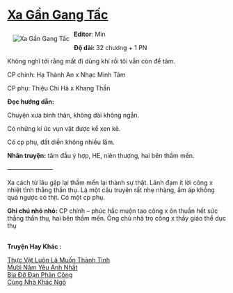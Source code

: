 <a href="https://utruyen.com/xa-gan-gang-tac/22234/" title="Xa Gần Gang Tấc"><h1>Xa Gần Gang Tấc</h1></a><div style="display:table"><img align="right" style="float: left; padding: 10px;" src="https://utruyen.com/images/story/200x260/xa-gan-gang-tac.jpg" alt="Xa Gần Gang Tấc"><b>Editor</b>: Min<p></p><b>Độ dài: </b>32 chương + 1 PN<p></p>Không nghĩ tới rằng mất đi dũng khí rồi tôi vẫn còn để tâm.<p></p>CP chính: Hạ Thành An x Nhạc Minh Tâm<p></p>CP phụ: Thiệu Chi Hà x Khang Thần<p></p><b>Đọc hướng dẫn:</b><p></p>Chuyện xưa bình thản, không dài không ngắn.<p></p>Có những kí ức vụn vặt được kể xen kẽ.<p></p>Có cp phụ, đất diễn không nhiều lắm.<p></p><b>Nhãn truyện:</b> tâm đầu ý hợp, HE, niên thượng, hai bên thầm mến.<p></p>———————–<p></p>Xa cách từ lâu gặp lại thầm mến lại thành sự thật. Lãnh đạm ít lời công x nhiệt tình thẳng thắn thụ. Là một câu truyện rất nhẹ nhàng, ấm áp không quá ngược có thịt. Có một cp phụ.<p></p><b>Ghi chú nhỏ nhỏ:</b> CP chính – phúc hắc muộn tao công x ôn thuần hết sức thẳng thắn thụ, hai bên thầm mến. Ông chủ nhà trọ công x thầy giáo thể dục thụ</div><p><br><b>Truyện Hay Khác :</b></p><a href="https://utruyen.com/thuc-vat-luon-la-muon-thanh-tinh/23892/" alt="Thực Vật Luôn Là Muốn Thành Tinh">Thực Vật Luôn Là Muốn Thành Tinh</a><br/><a href="https://truyenhot2020.wordpress.com/2019/12/11/muoi-nam-yeu-anh-nhat/" alt="Mười Năm Yêu Anh Nhất">Mười Năm Yêu Anh Nhất</a><br/><a href="https://truyenngontinhay.wordpress.com/2019/10/03/bia-do-dan-phan-cong/" alt="Bia Đỡ Đạn Phản Công">Bia Đỡ Đạn Phản Công</a><br/><a href="https://www.wattpad.com/story/215861334-c%C3%B9ng-nh%C3%A0-kh%C3%A1c-ng%E1%BB%8F" alt="Cùng Nhà Khác Ngỏ">Cùng Nhà Khác Ngỏ</a><br/>